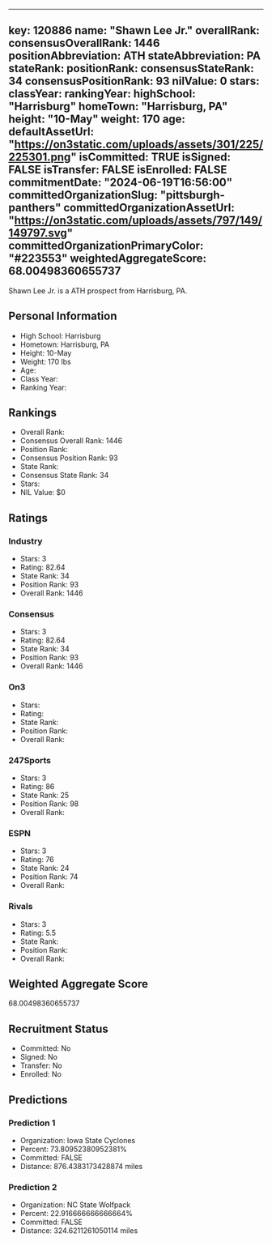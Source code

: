 ---
  key: 120886
  name: "Shawn Lee Jr."
  overallRank: 
  consensusOverallRank: 1446
  positionAbbreviation: ATH
  stateAbbreviation: PA
  stateRank: 
  positionRank: 
  consensusStateRank: 34
  consensusPositionRank: 93
  nilValue: 0
  stars: 
  classYear: 
  rankingYear: 
  highSchool: "Harrisburg"
  homeTown: "Harrisburg, PA"
  height: "10-May"
  weight: 170
  age: 
  defaultAssetUrl: "https://on3static.com/uploads/assets/301/225/225301.png"
  isCommitted: TRUE
  isSigned: FALSE
  isTransfer: FALSE
  isEnrolled: FALSE
  commitmentDate: "2024-06-19T16:56:00"
  committedOrganizationSlug: "pittsburgh-panthers"
  committedOrganizationAssetUrl: "https://on3static.com/uploads/assets/797/149/149797.svg"
  committedOrganizationPrimaryColor: "#223553"
  weightedAggregateScore: 68.00498360655737
  ---
  
  Shawn Lee Jr. is a ATH prospect from Harrisburg, PA.
  
  ## Personal Information
  - High School: Harrisburg
  - Hometown: Harrisburg, PA
  - Height: 10-May
  - Weight: 170 lbs
  - Age: 
  - Class Year: 
  - Ranking Year: 
  
  ## Rankings
  - Overall Rank: 
  - Consensus Overall Rank: 1446
  - Position Rank: 
  - Consensus Position Rank: 93
  - State Rank: 
  - Consensus State Rank: 34
  - Stars: 
  - NIL Value: $0
  
  ## Ratings
  
  ### Industry
  - Stars: 3
  - Rating: 82.64
  - State Rank: 34
  - Position Rank: 93
  - Overall Rank: 1446
  
  ### Consensus
  - Stars: 3
  - Rating: 82.64
  - State Rank: 34
  - Position Rank: 93
  - Overall Rank: 1446
  
  ### On3
  - Stars: 
  - Rating: 
  - State Rank: 
  - Position Rank: 
  - Overall Rank: 
  
  ### 247Sports
  - Stars: 3
  - Rating: 86
  - State Rank: 25
  - Position Rank: 98
  - Overall Rank: 
  
  ### ESPN
  - Stars: 3
  - Rating: 76
  - State Rank: 24
  - Position Rank: 74
  - Overall Rank: 
  
  ### Rivals
  - Stars: 3
  - Rating: 5.5
  - State Rank: 
  - Position Rank: 
  - Overall Rank: 
  
  ## Weighted Aggregate Score
  68.00498360655737
  
  ## Recruitment Status
  - Committed: No
  - Signed: No
  - Transfer: No
  - Enrolled: No
  
  
  
  ## Predictions
  
  ### Prediction 1
  - Organization: Iowa State Cyclones
  - Percent: 73.80952380952381%
  - Committed: FALSE
  - Distance: 876.4383173428874 miles
  
  ### Prediction 2
  - Organization: NC State Wolfpack
  - Percent: 22.916666666666664%
  - Committed: FALSE
  - Distance: 324.6211261050114 miles
  